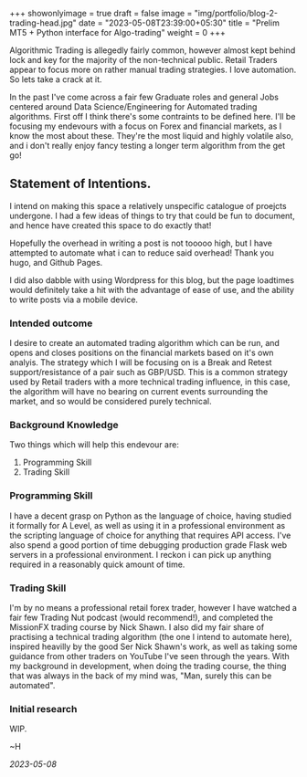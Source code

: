 +++
showonlyimage = true
draft = false
image = "img/portfolio/blog-2-trading-head.jpg"
date = "2023-05-08T23:39:00+05:30"
title = "Prelim MT5 + Python interface for Algo-trading"
weight = 0
+++

Algorithmic Trading is allegedly fairly common, however almost kept behind lock and key for the majority of the non-technical public. Retail Traders appear to focus more on rather manual trading strategies. I love automation. So lets take a crack at it.
<!--more-->

In the past I've come across a fair few Graduate roles and general Jobs centered around Data Science/Engineering for Automated trading algorithms. First off I think there's some contraints to be defined here. I'll be focusing my endevours with a focus on Forex and financial markets, as I know the most about these. They're the most liquid and highly volatile also, and i don't really enjoy fancy testing a longer term algorithm from the get go! 

## Statement of Intentions.

I intend on making this space a relatively unspecific catalogue of proejcts undergone. I had a few ideas of things to try that could be fun to document, and hence have created this space to do exactly that!

Hopefully the overhead in writing a post is not tooooo high, but I have attempted to automate what i can to reduce said overhead! Thank you hugo, and Github Pages.

I did also dabble with using Wordpress for this blog, but the page loadtimes would definitely take a hit with the advantage of ease of use, and the ability to write posts via a mobile device.

### Intended outcome

I desire to create an automated trading algorithm which can be run, and opens and closes positions on the financial markets based on it's own analyis. The strategy which I will be focusing on is a Break and Retest support/resistance of a pair such as GBP/USD. This is a common strategy used by Retail traders with a more technical trading influence, in this case, the algorithm will have no bearing on current events surrounding the market, and so would be considered purely technical.
### Background Knowledge

Two things which will help this endevour are:
1. Programming Skill
2. Trading Skill

### Programming Skill

I have a decent grasp on Python as the language of choice, having studied it formally for A Level, as well as using it in a professional environment as the scripting language of choice for anything that requires API access. I've also spend a good portion of time debugging production grade Flask web servers in a professional environment. I reckon i can pick up anything required in a reasonably quick amount of time.

### Trading Skill

I'm by no means a professional retail forex trader, however I have watched a fair few Trading Nut podcast (would recommend!), and completed the MissionFX trading course by Nick Shawn. I also did my fair share of practising a technical trading algorithm (the one I intend to automate here), inspired heavilly by the good Ser Nick Shawn's work, as well as taking some guidance from other traders on YouTube I've seen through the years. With my background in development, when doing the trading course, the thing that was always in the back of my mind was, "Man, surely this can be automated".

### Initial research

WIP.

~H 

_2023-05-08_
